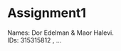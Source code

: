 # Assignment1

Names: Dor Edelman & Maor Halevi.                                                                                          
IDs:   315315812   , ...
